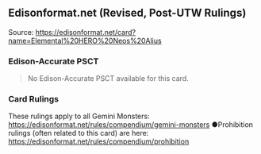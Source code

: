
## Edisonformat.net (Revised, Post-UTW Rulings)

Source: https://edisonformat.net/card?name=Elemental%20HERO%20Neos%20Alius

### Edison-Accurate PSCT

> No Edison-Accurate PSCT available for this card.

### Card Rulings

These rulings apply to all Gemini Monsters: https://edisonformat.net/rules/compendium/gemini-monsters
●Prohibition rulings (often related to this card) are here: https://edisonformat.net/rules/compendium/prohibition
            